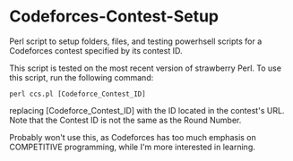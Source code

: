 # Codeforces-Contest-Setup
Perl script to setup folders, files, and testing powerhsell scripts for a Codeforces contest specified by its contest ID.

This script is tested on the most recent version of strawberry Perl. To use this script, run the following command:

`perl ccs.pl [Codeforce_Contest_ID]`

replacing [Codeforce_Contest_ID] with the ID located in the contest's URL. Note that the Contest ID is not the same as the Round Number.


Probably won't use this, as Codeforces has too much emphasis on COMPETITIVE programming, while I'm more interested in learning.
